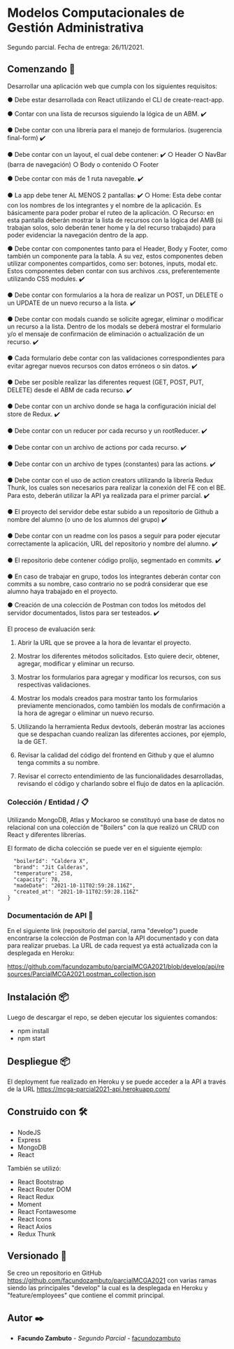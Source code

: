 # Modelos Computacionales de Gestión Administrativa

Segundo parcial. Fecha de entrega: 26/11/2021. 


## Comenzando 🚀

Desarrollar una aplicación web que cumpla con los siguientes requisitos:

● Debe estar desarrollada con React utilizando el CLI de create-react-app. 

● Contar con una lista de recursos siguiendo la lógica de un ABM. :heavy_check_mark:

● Debe contar con una librería para el manejo de formularios. (sugerencia final-form) :heavy_check_mark:

● Debe contar con un layout, el cual debe contener: :heavy_check_mark:
    ○ Header
    ○ NavBar (barra de navegación)
    ○ Body o contenido
    ○ Footer

● Debe contar con más de 1 ruta navegable. :heavy_check_mark:

● La app debe tener AL MENOS 2 pantallas: :heavy_check_mark:
    ○ Home: Esta debe contar con los nombres de los integrantes y el nombre de la
    aplicación. Es básicamente para poder probar el ruteo de la aplicación.
    ○ Recurso: en esta pantalla deberán mostrar la lista de recursos con la lógica del
    AMB (si trabajan solos, solo deberán tener home y la del recurso trabajado) para
    poder evidenciar la navegación dentro de la app. 

● Debe contar con componentes tanto para el Header, Body y Footer, como también un
componente para la tabla. A su vez, estos componentes deben utilizar componentes
compartidos, como ser: botones, inputs, modal etc. Estos componentes deben contar
con sus archivos .css, preferentemente utilizando CSS modules. :heavy_check_mark:

● Debe contar con formularios a la hora de realizar un POST, un DELETE o un UPDATE
de un nuevo recurso a la lista. :heavy_check_mark:

● Debe contar con modals cuando se solicite agregar, eliminar o modificar un recurso a la
lista. Dentro de los modals se deberá mostrar el formulario y/o el mensaje de
confirmación de eliminación o actualización de un recurso. :heavy_check_mark:

● Cada formulario debe contar con las validaciones correspondientes para evitar agregar
nuevos recursos con datos erróneos o sin datos. :heavy_check_mark:

● Debe ser posible realizar las diferentes request (GET, POST, PUT, DELETE) desde el
ABM de cada recurso. :heavy_check_mark:

● Debe contar con un archivo donde se haga la configuración inicial del store de Redux. :heavy_check_mark:

● Debe contar con un reducer por cada recurso y un rootReducer. :heavy_check_mark:

● Debe contar con un archivo de actions por cada recurso. :heavy_check_mark:

● Debe contar con un archivo de types (constantes) para las actions. :heavy_check_mark:

● Debe contar con el uso de action creators utilizando la librería Redux Thunk, los cuales
son necesarios para realizar la conexión del FE con el BE. Para esto, deberán utilizar la
API ya realizada para el primer parcial. :heavy_check_mark:

● El proyecto del servidor debe estar subido a un repositorio de Github a nombre del
alumno (o uno de los alumnos del grupo) :heavy_check_mark:

● Debe contar con un readme con los pasos a seguir para poder ejecutar correctamente la
aplicación, URL del repositorio y nombre del alumno. :heavy_check_mark:

● El repositorio debe contener código prolijo, segmentado en commits. :heavy_check_mark:

● En caso de trabajar en grupo, todos los integrantes deberán contar con commits a su
nombre, caso contrario no se podrá considerar que ese alumno haya trabajado en el
proyecto.

● Creación de una colección de Postman con todos los métodos del servidor documentados,
listos para ser testeados. :heavy_check_mark:


El proceso de evaluación será:

1. Abrir la URL que se provee a la hora de levantar el proyecto.

2. Mostrar los diferentes métodos solicitados. Esto quiere decir, obtener, agregar, modificar
y eliminar un recurso.

3. Mostrar los formularios para agregar y modificar los recursos, con sus respectivas
validaciones.

4. Mostrar los modals creados para mostrar tanto los formularios previamente
mencionados, como también los modals de confirmación a la hora de agregar o eliminar
un nuevo recurso.

5. Utilizando la herramienta Redux devtools, deberán mostrar las acciones que se
despachan cuando realizan las diferentes acciones, por ejemplo, la de GET.

6. Revisar la calidad del código del frontend en Github y que el alumno tenga commits a
su nombre.

7. Revisar el correcto entendimiento de las funcionalidades desarrolladas, revisando el
código y charlando sobre el flujo de datos en la aplicación.


### Colección / Entidad / 📋

Utilizando MongoDB, Atlas y Mockaroo se constituyó una base de datos no relacional con una colección de "Boilers" con la que realizó un CRUD con React y diferentes librerías.

El formato de dicha colección se puede ver en el siguiente ejemplo:

```
  "boilerId": "Caldera X",
  "brand": "Jit Calderas",
  "temperature": 258,
  "capacity": 78,
  "madeDate": "2021-10-11T02:59:28.116Z",
  "created_at": "2021-10-11T02:59:28.116Z"
}
```

### Documentación de API :notebook_with_decorative_cover:

En el siguiente link (repositorio del parcial, rama "develop") puede encontrarse la colección de Postman con la API documentado y con data para realizar pruebas. La URL de cada request ya está actualizada con la desplegada en Heroku:

https://github.com/facundozambuto/parcialMCGA2021/blob/develop/api/resources/ParcialMCGA2021.postman_collection.json

## Instalación 📦

Luego de descargar el repo, se deben ejecutar los siguientes comandos:

* npm install
* npm start


## Despliegue 📦

El deployment fue realizado en Heroku y se puede acceder a la API a través de la URL https://mcga-parcial2021-api.herokuapp.com/

## Construido con 🛠️

* NodeJS
* Express
* MongoDB
* React

También se utilizó:

* React Bootstrap
* React Router DOM
* React Redux
* Moment
* React Fontawesome
* React Icons
* React Axios
* Redux Thunk

## Versionado 📌

Se creo un repositorio en GitHub https://github.com/facundozambuto/parcialMCGA2021 con varias ramas siendo las principales "develop" la cual es la desplegada en Heroku y "feature/employees" que contiene el commit principal.

## Autor ✒️

* **Facundo Zambuto** - *Segundo Parcial* - [facundozambuto](https://github.com/facundozambuto)
